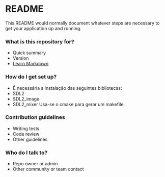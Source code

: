 # README #

This README would normally document whatever steps are necessary to get your application up and running.

### What is this repository for? ###

* Quick summary
* Version
* [Learn Markdown](https://bitbucket.org/tutorials/markdowndemo)

### How do I get set up? ###

* É necessária a instalação das seguintes bibliotecas:
* SDL2
* SDL2_image
* SDL2_mixer
Usa-se o cmake para gerar um makefile.

### Contribution guidelines ###

* Writing tests
* Code review
* Other guidelines

### Who do I talk to? ###

* Repo owner or admin
* Other community or team contact
